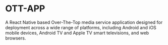 # OTT-APP
A React Native based Over-The-Top media service application designed for deployment across a wide range of platforms, including Android and iOS mobile devices, Android TV and Apple TV smart televisions, and web browsers.
